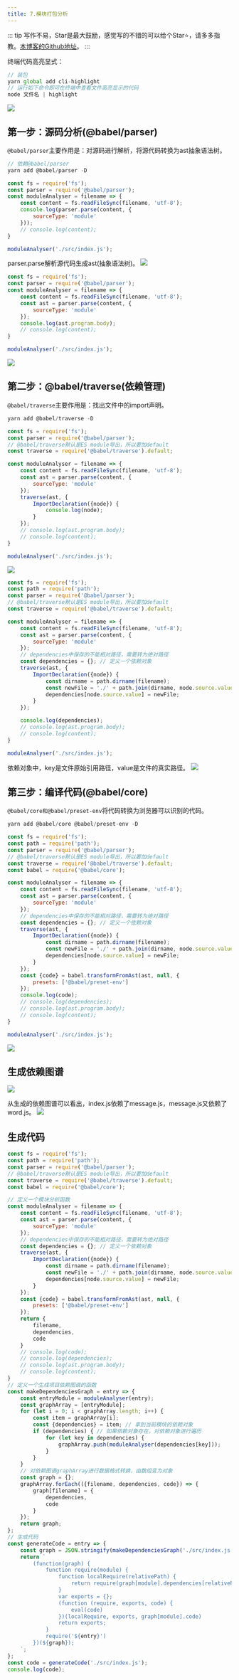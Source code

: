 ```yaml
---
title: 7.模块打包分析
---
```

::: tip
写作不易，Star是最大鼓励，感觉写的不错的可以给个Star⭐，请多多指教。[本博客的Github地址](https://github.com/liujie2019/VuePress-Blog)。
:::

终端代码高亮显式：
```js
// 装包
yarn global add cli-highlight
// 运行如下命令即可在终端中查看文件高亮显示的代码
node 文件名 | highlight
```
![](https://github.com/liujie2019/static_data/blob/master/img/20191209232130.png?raw=true)

## 第一步：源码分析(@babel/parser)
`@babel/parser`主要作用是：对源码进行解析，将源代码转换为ast抽象语法树。
```js
// 依赖@babel/parser
yarn add @babel/parser -D
```
```js
const fs = require('fs');
const parser = require('@babel/parser');
const moduleAnalyser = filename => {
    const content = fs.readFileSync(filename, 'utf-8');
    console.log(parser.parse(content, {
        sourceType: 'module'
    }));
    // console.log(content);
}

moduleAnalyser('./src/index.js');
```
parser.parse解析源代码生成ast(抽象语法树)。
![](https://github.com/liujie2019/static_data/blob/master/img/20191209232446.png?raw=true)

```js
const fs = require('fs');
const parser = require('@babel/parser');
const moduleAnalyser = filename => {
    const content = fs.readFileSync(filename, 'utf-8');
    const ast = parser.parse(content, {
        sourceType: 'module'
    });
    console.log(ast.program.body);
    // console.log(content);
}

moduleAnalyser('./src/index.js');
```
![](https://github.com/liujie2019/static_data/blob/master/img/20191209232559.png?raw=true)

## 第二步：@babel/traverse(依赖管理)
`@babel/traverse`主要作用是：找出文件中的import声明。
```js
yarn add @babel/traverse -D
```
```js
const fs = require('fs');
const parser = require('@babel/parser');
// @babel/traverse默认是ES module导出，所以要加default
const traverse = require('@babel/traverse').default;

const moduleAnalyser = filename => {
    const content = fs.readFileSync(filename, 'utf-8');
    const ast = parser.parse(content, {
        sourceType: 'module'
    });
    traverse(ast, {
        ImportDeclaration({node}) {
            console.log(node);
        }
    });
    // console.log(ast.program.body);
    // console.log(content);
}

moduleAnalyser('./src/index.js');
```
![](https://github.com/liujie2019/static_data/blob/master/img/20191209232719.png?raw=true)

```js
const fs = require('fs');
const path = require('path');
const parser = require('@babel/parser');
// @babel/traverse默认是ES module导出，所以要加default
const traverse = require('@babel/traverse').default;

const moduleAnalyser = filename => {
    const content = fs.readFileSync(filename, 'utf-8');
    const ast = parser.parse(content, {
        sourceType: 'module'
    });
    // dependencies中保存的不能相对路径，需要转为绝对路径
    const dependencies = {}; // 定义一个依赖对象
    traverse(ast, {
        ImportDeclaration({node}) {
            const dirname = path.dirname(filename);
            const newFile = './' + path.join(dirname, node.source.value);
            dependencies[node.source.value] = newFile;
        }
    });

    console.log(dependencies);
    // console.log(ast.program.body);
    // console.log(content);
}

moduleAnalyser('./src/index.js');
```
依赖对象中，key是文件原始引用路径，value是文件的真实路径。
![](https://github.com/liujie2019/static_data/blob/master/img/20191209232828.png?raw=true)

## 第三步：编译代码(@babel/core)
`@babel/core和@babel/preset-env`将代码转换为浏览器可以识别的代码。
```js
yarn add @babel/core @babel/preset-env -D
```
```js
const fs = require('fs');
const path = require('path');
const parser = require('@babel/parser');
// @babel/traverse默认是ES module导出，所以要加default
const traverse = require('@babel/traverse').default;
const babel = require('@babel/core');

const moduleAnalyser = filename => {
    const content = fs.readFileSync(filename, 'utf-8');
    const ast = parser.parse(content, {
        sourceType: 'module'
    });
    // dependencies中保存的不能相对路径，需要转为绝对路径
    const dependencies = {}; // 定义一个依赖对象
    traverse(ast, {
        ImportDeclaration({node}) {
            const dirname = path.dirname(filename);
            const newFile = './' + path.join(dirname, node.source.value);
            dependencies[node.source.value] = newFile;
        }
    });
    const {code} = babel.transformFromAst(ast, null, {
        presets: ['@babel/preset-env']
    });
    console.log(code);
    // console.log(dependencies);
    // console.log(ast.program.body);
    // console.log(content);
}

moduleAnalyser('./src/index.js');
```
![](https://github.com/liujie2019/static_data/blob/master/img/20191209233222.png?raw=true)

## 生成依赖图谱
![](https://github.com/liujie2019/static_data/blob/master/img/20191209233316.png?raw=true)

从生成的依赖图谱可以看出，index.js依赖了message.js，message.js又依赖了word.js。
![](https://github.com/liujie2019/static_data/blob/master/img/20191209233351.png?raw=true)

## 生成代码
```js
const fs = require('fs');
const path = require('path');
const parser = require('@babel/parser');
// @babel/traverse默认是ES module导出，所以要加default
const traverse = require('@babel/traverse').default;
const babel = require('@babel/core');

// 定义一个模块分析函数
const moduleAnalyser = filename => {
    const content = fs.readFileSync(filename, 'utf-8');
    const ast = parser.parse(content, {
        sourceType: 'module'
    });
    // dependencies中保存的不能相对路径，需要转为绝对路径
    const dependencies = {}; // 定义一个依赖对象
    traverse(ast, {
        ImportDeclaration({node}) {
            const dirname = path.dirname(filename);
            const newFile = './' + path.join(dirname, node.source.value);
            dependencies[node.source.value] = newFile;
        }
    });
    const {code} = babel.transformFromAst(ast, null, {
        presets: ['@babel/preset-env']
    });
    return {
        filename,
        dependencies,
        code
    }
    // console.log(code);
    // console.log(dependencies);
    // console.log(ast.program.body);
    // console.log(content);
}
// 定义一个生成项目依赖图谱的函数
const makeDependenciesGraph = entry => {
    const entryModule = moduleAnalyser(entry);
    const graphArray = [entryModule];
    for (let i = 0; i < graphArray.length; i++) {
        const item = graphArray[i];
        const {dependencies} = item; // 拿到当前模块的依赖对象
        if (dependencies) { // 如果依赖对象存在，对依赖对象进行遍历
            for (let key in dependencies) {
                graphArray.push(moduleAnalyser(dependencies[key]));
            }
        }
    }
    // 对依赖图谱graphArray进行数据格式转换，由数组变为对象
    const graph = {};
    graphArray.forEach(({filename, dependencies, code}) => {
        graph[filename] = {
            dependencies,
            code
        }
    });
    return graph;
};
// 生成代码
const generateCode = entry => {
    const graph = JSON.stringify(makeDependenciesGraph('./src/index.js'));
    return `
        (function(graph) {
            function require(module) {
                function localRequire(relativePath) {
                    return require(graph[module].dependencies[relativePath]);
                }
                var exports = {};
                (function (require, exports, code) {
                    eval(code)
                })(localRequire, exports, graph[module].code)
                return exports;
            }
            require('${entry}')
        })(${graph});
    `;
};
const code = generateCode('./src/index.js');
console.log(code);
```